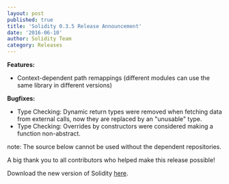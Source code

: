 ```yaml
---
layout: post
published: true
title: 'Solidity 0.3.5 Release Announcement'
date: '2016-06-10'
author: Solidity Team
category: Releases
---
```


**Features:**
- Context-dependent path remappings (different modules can use the same library in different versions)

**Bugfixes:**
- Type Checking: Dynamic return types were removed when fetching data from external calls, now they are replaced by an "unusable" type.
- Type Checking: Overrides by constructors were considered making a function non-abstract.

note: The source below cannot be used without the dependent repositories.


A big thank you to all contributors who helped make this release possible!

Download the new version of Solidity [here](https://github.com/ethereum/solidity/releases/tag/v0.3.5).
  